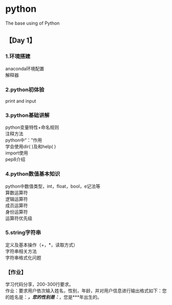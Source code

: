 # python
The base using of Python
## 【Day 1】
### 1.环境搭建
anaconda环境配置<br>
解释器<br>
### 2.python初体验
print and input<br>
### 3.python基础讲解<br>
python变量特性+命名规则<br>
注释方法<br>
python中“：”作用<br>
学会使用dir( )及和help( )<br>
import使用<br>
pep8介绍<br>
### 4.python数值基本知识
python中数值类型，int，float，bool，e记法等<br>
算数运算符<br>
逻辑运算符<br>
成员运算符<br>
身份运算符<br>
运算符优先级<br>
### 5.string字符串
定义及基本操作（+，*，读取方式）<br>
字符串相关方法<br>
字符串格式化问题<br>
### 【作业】
学习代码分享，200-300行要求。<br>
作业：要求用户依次输入姓名，性别，年龄，并对用户信息进行输出格式如下：您的姓名是：***，您的性别是：***，您是***年出生的。<br>



